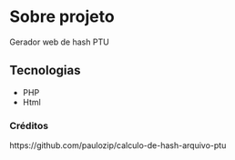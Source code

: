 <h1>Sobre projeto</h1>
<p>Gerador web de hash PTU</p>

<h2>Tecnologias</h2>
<ul>
  <li>PHP</li>
  <li>Html</li>
</ul>

<h3>Créditos</h3>
<span>https://github.com/paulozip/calculo-de-hash-arquivo-ptu</span>
